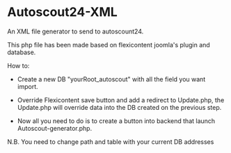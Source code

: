 # Autoscout24-XML
An XML file generator to send to autoscount24. 

This php file has been made based on flexicontent joomla's plugin and database.

How to:

- Create a new DB "yourRoot_autoscout" with all the field you want import.

- Override Flexicontent save button and add a redirect to Update.php, the Update.php will override data into the DB created on the previous step.

- Now all you need to do is to create a button into backend that launch Autoscout-generator.php.

N.B. You need to change path and table with your current DB addresses
